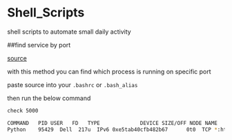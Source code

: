 # Shell_Scripts
shell scripts to automate small daily activity

##find service by port

[source](/check_port/check_port.sh)

with this method you can find which process is running on specific port

paste source into your ```.bashrc``` or ```.bash_alias```

then run the below command

```bash
check 5000
```

```bash
COMMAND   PID USER   FD   TYPE             DEVICE SIZE/OFF NODE NAME
Python    95429  Dell  217u  IPv6 0xe5tab40cfb482b67      0t0  TCP *:http-alt (LISTEN)
```

